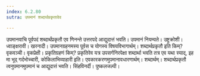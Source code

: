 ```yaml
---
index: 6.2.80
sutra: उपमानं शब्दार्थप्रकृतावेव

---
```

उपमानवाचि पूर्वपदं शब्दार्थंप्रकृतौ एव णिनन्ते उत्तरपदे आद्युदात्तं भवति। उपमानं नियम्यते। उष्ट्रक्रोशी। ध्वाङ्क्षरावी। खरनादी। उपमानग्रहनमस्य पूर्वस च योगस्य विषयविभागार्थम्। शब्दार्थप्रकृतौ इति किम्? वृकवञ्ची। वृकप्रेक्षी। प्रकृतिग्रहणं किम्? प्रकृतिरेव यत्र उपसर्गनिरपेक्षा शब्दार्था भवति तत्र एव यथा स्याद्, इह मा भूद् गर्दभोच्चारी, कोकिलाभिव्याहारी इति। एवकारकरणमुपमानावधारणार्थम्। शब्दार्थम्। शब्दार्थप्रकृतौ त्वनुपमानमुपमानं च आद्युदात्तं भवति। सिंहविनर्दी। पुष्कलजल्पी।
